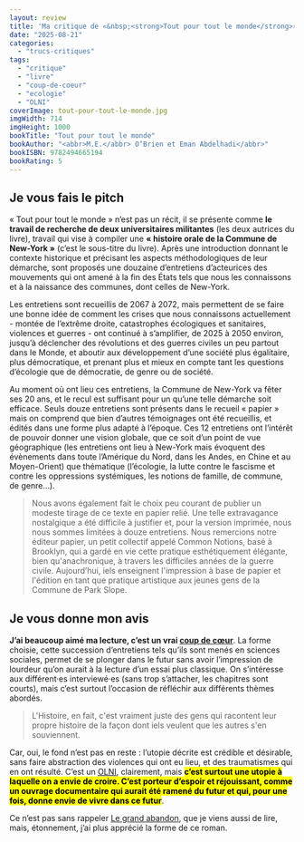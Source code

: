 ```yaml
---
layout: review
title: 'Ma critique de «&nbsp;<strong>Tout pour tout le monde</strong>» de <em><abbr>M.E.</abbr> O’Brien et Eman Abdelhadi</abbr></em>'
date: "2025-08-21"
categories: 
  - "trucs-critiques"
tags: 
  - "critique"
  - "livre"
  - "coup-de-coeur"
  - "ecologie"
  - "OLNI"
coverImage: tout-pour-tout-le-monde.jpg
imgWidth: 714
imgHeight: 1000
bookTitle: "Tout pour tout le monde"
bookAuthor: "<abbr>M.E.</abbr> O’Brien et Eman Abdelhadi</abbr>"
bookISBN: 9782494665194                 
bookRating: 5
---
```


<h2>Je vous fais le pitch</h2>

<p>«&nbsp;Tout pour tout le monde&nbsp;» n’est pas un récit, il se présente comme <strong>le travail de recherche de deux universitaires militantes</strong> (les deux autrices du livre), travail qui vise à compiler une <strong>«&nbsp;histoire orale de la Commune de New-York&nbsp;»</strong> (c’est le sous-titre du livre). Après une introduction donnant le contexte historique et précisant les aspects méthodologiques de leur démarche, sont proposés une douzaine d’entretiens d’acteurices des mouvements qui ont amené à la fin des États tels que nous les connaissons et à la naissance des communes, dont celles de New-York.</p>
<p>Les entretiens sont recueillis de 2067 à 2072, mais permettent de se faire une bonne idée de comment les crises que nous connaissons actuellement - montée de l’extrême droite, catastrophes écologiques et sanitaires, violences et guerres - ont continué à s’amplifier, de 2025 à 2050 environ, jusqu’à déclencher des révolutions et des guerres civiles un peu partout dans le Monde, et aboutir aux développement d’une société plus égalitaire, plus démocratique, et prenant plus et mieux en compte tant les questions d’écologie que de démocratie, de genre ou de société.</p>
<p>Au moment où ont lieu ces entretiens, la Commune de New-York va fêter ses 20&nbsp;ans, et le recul est suffisant pour un qu’une telle démarche soit efficace. Seuls douze entretiens sont présents dans le recueil «&nbsp;papier&nbsp;» mais on comprend que bien d’autres témoignages ont été recueillis, et édités dans une forme plus adapté à l’époque. Ces 12&nbsp;entretiens ont l’intérêt de pouvoir donner une vision globale, que ce soit d’un point de vue géographique (les entretiens ont lieu à New-York mais évoquent des évènements dans toute l’Amérique du Nord, dans les Andes, en Chine et au Moyen-Orient) que thématique (l’écologie, la lutte contre le fascisme et contre les oppressions systémiques, les notions de famille, de commune, de genre…).</p>

<blockquote class="citation">
  <p>Nous avons également fait le choix peu courant de publier un modeste tirage de ce texte en papier relié. Une telle extravagance nostalgique a été difficile à justifier et, pour la version imprimée, nous nous sommes limitées à douze entretiens. Nous remercions notre éditeur papier, un petit collectif appelé Common Notions, basé à Brooklyn, qui a gardé en vie cette pratique esthétiquement élégante, bien qu'anachronique, à travers les difficiles années de la guerre civile. Aujourd’hui, iels enseignent l'impression à base de papier et l'édition en tant que pratique artistique aux jeunes gens de la Commune de Park Slope.</p>
</blockquote>

<h2>Je vous donne mon avis</h2>

<p><strong>J’ai beaucoup aimé ma lecture, c’est un vrai <a href="/tag/coup-de-coeur/">coup de cœur</a></strong>. La forme choisie, cette succession d’entretiens tels qu’ils sont menés en sciences sociales, permet de se plonger dans le futur sans avoir l’impression de lourdeur qu’on aurait à la lecture d’un essai plus classique. On s’intéresse aux différent·es interviewé·es (sans trop s’attacher, les chapitres sont courts), mais c’est surtout l’occasion de réfléchir aux différents thèmes abordés.</p>

<blockquote class="citation">
  <p>L'Histoire, en fait, c'est vraiment juste des gens qui racontent leur propre histoire de la façon dont iels veulent que les autres s'en souviennent.</p>
</blockquote>

<p>Car, oui, le fond n’est pas en reste&nbsp;: l’utopie décrite est crédible et désirable, sans faire abstraction des violences qui ont eu lieu, et des traumatismes qui en ont résulté. C’est un <a href="/tag/olni/"><abbr title="Objet Littéraire Non-Identifié">OLNI</abbr></a>, clairement, mais <strong><mark>c’est surtout une utopie à laquelle on a envie de croire. C’est porteur d’espoir et réjouissant, comme un ouvrage documentaire qui aurait été ramené du futur et qui, pour une fois, donne envie de vivre dans ce futur</mark></strong>.</p>

<p>Ce n’est pas sans rappeler <a href="/2025/08/ma-critique-de-le-grand-abandon-de-cory-doctorow/">Le grand abandon</a>, que je viens aussi de lire, mais, étonnement, j’ai plus apprécié la forme de ce roman.</p>
